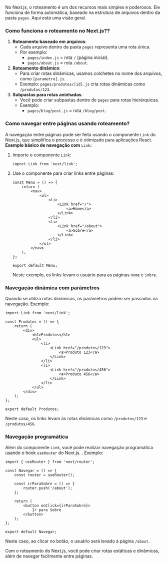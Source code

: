 No Next.js, o roteamento é um dos recursos mais simples e poderosos. Ele funciona de forma automática, baseado na estrutura de arquivos dentro da pasta `pages`. Aqui está uma visão geral.

### **Como funciona o roteamento no Next.js??**

1. **Roteamento baseado em arquivos**:
    - Cada arquivo dentro da pasta `pages` representa uma rota única.
    - Por exemplo:
        - `pages/index.js` = rota `/` (página inicial).
        - `pages/about.js` = rota `/about`.
2. **Roteamento dinâmico**:
    - Para criar rotas dinâmicas, usamos colchetes no nome dos arquivos, como `[parametro].js`.
    - Exemplo: `pages/produtos/[id].js` cria rotas dinâmicas como `/produtos/123`.
3. **Subpastas para rotas aninhadas**:
    - Você pode criar subpastas dentro de `pages` para rotas hierárquicas.
    - Exemplo:
        - `pages/blog/post.js` = rota `/blog/post`.

### **Como navegar entre páginas usando roteamento?**

A navegação entre páginas pode ser feita usando o componente `Link` do Next.js, que simplifica o processo e é otimizado para aplicações React.
**Exemplo básico de navegação com** `Link`**:**
1. Importe o componente `Link`:

    ```
    import Link from 'next/link';
    ```

2. Use o componente para criar links entre páginas:

    ```
    const Menu = () => {
        return (
            <nav>
                <ul>
                    <li>
                        <Link href="/">
                            <a>Home</a>
                        </Link>
                    </li>
                    <li>
                        <Link href="/about">
                            <a>Sobre</a>
                        </Link>
                    </li>
                </ul>
            </nav>
        );
    };
    
    export default Menu;
    ```

    Neste exemplo, os links levam o usuário para as páginas `Home` e `Sobre`.
### **Navegação dinâmica com parâmetros**

Quando se utiliza rotas dinâmicas, os parâmetros podem ser passados na navegação. Exemplo:

```
import Link from 'next/link';

const Produtos = () => {
    return (
        <div>
            <h1>Produtos</h1>
            <ul>
                <li>
                    <Link href="/produtos/123">
                        <a>Produto 123</a>
                    </Link>
                </li>
                <li>
                    <Link href="/produtos/456">
                        <a>Produto 456</a>
                    </Link>
                </li>
            </ul>
        </div>
    );
};

export default Produtos;
```

Neste caso, os links levam às rotas dinâmicas como `/produtos/123` e `/produtos/456`.

### **Navegação programática**

Além do componente `Link`, você pode realizar navegação programática usando o hook `useRouter` do Next.js. . Exemplo:

```
import { useRouter } from 'next/router';

const Navegar = () => {
    const router = useRouter();

    const irParaSobre = () => {
        router.push('/about');
    };

    return (
        <button onClick={irParaSobre}>
            Ir para Sobre
        </button>
    );
};

export default Navegar;
```

Neste caso, ao clicar no botão, o usuário será levado à página `/about`.

Com o roteamento do Next.js, você pode criar rotas estáticas e dinâmicas, além de navegar facilmente entre páginas.



